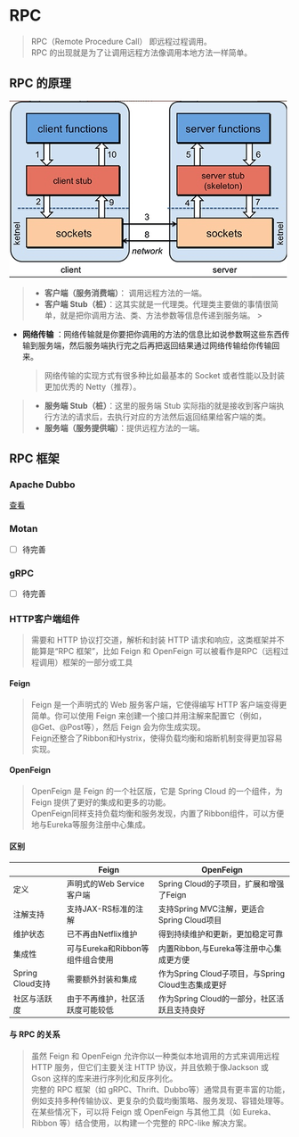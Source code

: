 # RPC

> RPC（Remote Procedure Call） 即远程过程调用。  
> RPC 的出现就是为了让调用远程方法像调用本地方法一样简单。

## RPC 的原理

![img.png](img.png)
> - **客户端（服务消费端）**： 调用远程方法的一端。
> - **客户端 Stub（桩）**：这其实就是一代理类。代理类主要做的事情很简单，就是把你调用方法、类、方法参数等信息传递到服务端。
    >
- **网络传输**
  ：网络传输就是你要把你调用的方法的信息比如说参数啊这些东西传输到服务端，然后服务端执行完之后再把返回结果通过网络传输给你传输回来。  
  > 网络传输的实现方式有很多种比如最基本的 Socket 或者性能以及封装更加优秀的 Netty（推荐）。
> - **服务端 Stub（桩）**：这里的服务端 Stub 实际指的就是接收到客户端执行方法的请求后，去执行对应的方法然后返回结果给客户端的类。
> - **服务端（服务提供端）**：提供远程方法的一端。

## RPC 框架

### Apache Dubbo

[查看](01.apache-dubbo%2FREADME.md)

### Motan

- [ ] 待完善

### gRPC

- [ ] 待完善

### HTTP客户端组件

> 需要和 HTTP 协议打交道，解析和封装 HTTP 请求和响应，这类框架并不能算是“RPC 框架”，比如 Feign 和 OpenFeign 可以被看作是RPC（远程过程调用）框架的一部分或工具

#### Feign

> Feign 是一个声明式的 Web 服务客户端，它使得编写 HTTP 客户端变得更简单。你可以使用 Feign 来创建一个接口并用注解来配置它（例如，@Get、@Post等），然后 Feign 会为你生成实现。  
> Feign还整合了Ribbon和Hystrix，使得负载均衡和熔断机制变得更加容易实现。

#### OpenFeign

> OpenFeign 是 Feign 的一个社区版，它是 Spring Cloud 的一个组件，为 Feign 提供了更好的集成和更多的功能。  
> OpenFeign同样支持负载均衡和服务发现，内置了Ribbon组件，可以方便地与Eureka等服务注册中心集成。

#### 区别

|                | Feign                  | OpenFeign                             |
|----------------|------------------------|---------------------------------------|
| 定义             | 声明式的Web Service客户端     | Spring Cloud的子项目，扩展和增强了Feign          |
| 注解支持           | 支持JAX-RS标准的注解          | 支持Spring MVC注解，更适合Spring Cloud项目      |
| 维护状态           | 已不再由Netflix维护          | 得到持续维护和更新，更加稳定可靠                      |
| 集成性            | 可与Eureka和Ribbon等组件组合使用 | 内置Ribbon,与Eureka等注册中心集成更方便            |
| Spring Cloud支持 | 需要额外封装和集成              | 作为Spring Cloud子项目，与Spring Cloud生态集成更好 |
| 社区与活跃度         | 由于不再维护，社区活跃度可能较低       | 作为Spring Cloud的一部分，社区活跃且支持良好          |

#### 与 RPC 的关系

> 虽然 Feign 和 OpenFeign 允许你以一种类似本地调用的方式来调用远程 HTTP 服务，但它们主要关注 HTTP 协议，并且依赖于像Jackson 或 Gson 这样的库来进行序列化和反序列化。  
> 完整的 RPC 框架（如 gRPC、Thrift、Dubbo等）通常具有更丰富的功能，例如支持多种传输协议、更复杂的负载均衡策略、服务发现、容错处理等。  
> 在某些情况下，可以将 Feign 或 OpenFeign 与其他工具（如 Eureka、Ribbon 等）结合使用，以构建一个完整的 RPC-like 解决方案。



